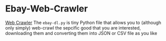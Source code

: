# Ebay-Web-Crawler
[Web Crawler](https://www.simplilearn.com/ice9/free_resources_article_thumb/what_is_Web_Crawler.jpg)
The `ebay-dl.py` is tiny Python file that allows you to (although only simply) web-crawl the sepcific good that you are interested, downloading them and converting them into JSON or CSV file as you like 
